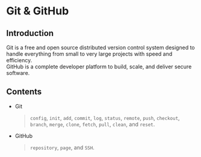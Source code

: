 # Git & GitHub
## Introduction
Git is a free and open source distributed version control system designed to handle everything from small to very large projects with speed and efficiency.  
GitHub is a complete developer platform to build, scale, and deliver secure software.  

## Contents
- Git
  > `config`, `init`, `add`, `commit`, `log`, `status`, `remote`, `push`, `checkout`, `branch`, `merge`, `clone`, `fetch`, `pull`, `clean`, and `reset`.
- GitHub
  > `repository`, `page`, and `SSH`.
